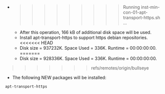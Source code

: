 * >>>>>>>>> Running inst-min-con-01-apt-transport-https.sh ...
  * After this operation, 166 kB of additional disk space will be used.
  * Install apt-transport-https to support https debian repositories.
<<<<<<< HEAD
  * Disk size = 937232K. Space Used = 336K. Runtime = 00:00:00:00.
=======
  * Disk size = 928336K. Space Used = 336K. Runtime = 00:00:00:00.
>>>>>>> refs/remotes/origin/bullseye
  * The following NEW packages will be installed:
  ```bash
apt-transport-https
  ```
